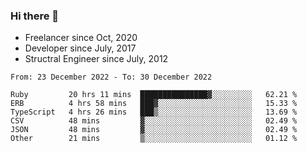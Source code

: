 ### Hi there 👋

- Freelancer since Oct, 2020
- Developer since July, 2017
- Structral Engineer since July, 2012

<!--START_SECTION:waka-->

```text
From: 23 December 2022 - To: 30 December 2022

Ruby         20 hrs 11 mins  ███████████████▓░░░░░░░░░   62.21 %
ERB          4 hrs 58 mins   ███▓░░░░░░░░░░░░░░░░░░░░░   15.33 %
TypeScript   4 hrs 26 mins   ███▒░░░░░░░░░░░░░░░░░░░░░   13.69 %
CSV          48 mins         ▓░░░░░░░░░░░░░░░░░░░░░░░░   02.49 %
JSON         48 mins         ▓░░░░░░░░░░░░░░░░░░░░░░░░   02.49 %
Other        21 mins         ▒░░░░░░░░░░░░░░░░░░░░░░░░   01.12 %
```

<!--END_SECTION:waka-->
